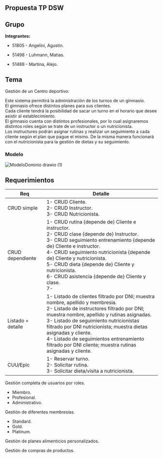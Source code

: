 Propuesta TP DSW
-
Grupo
-
__Integrantes:__

- 51805 - Angelini, Agustin. 

- 51498 - Luhmann, Matias.

- 51488 - Martina, Alejo.


Tema
-
Gestión de un Centro deportivo:

Este sistema permitirá la administración de los turnos de un gimnasio.  
El gimnasio ofrece distintos planes para sus clientes.  
Cada cliente tendrá la posibilidad de sacar un turno en el horario que desee asistir al establecimiento.   
El gimnasio cuenta con distintos profesionales, por lo cual asignaremos distintos roles según se trate de un instructor o un nutricionista.  
Los instructures podrán asignar rutinas y realizar un seguimiento a cada cliente según el plan que pague el mismo. De la misma manera funcionará con el nutricionista para la gestión de dietas y su seguimiento.

### Modelo

![ModeloDominio drawio (1)](https://github.com/Lumansito/DSW2024---Com-302-Luhmann-Mat-as-Martina-Alejo-Angelini-Agust-n.-/assets/139171817/1d0fc482-74bf-4197-80d3-1316bf8a404b)


Requerimientos
-
| Req | Detalle |
| --- | ------- |
| CRUD simple   | 1- CRUD Cliente. <br> 2- CRUD Instructor. <br> 3- CRUD Nutricionista.|
| CRUD dependiente   | 1- CRUD rutina {depende de} Cliente e instructor. <br> 2- CRUD clase {depende de} Instructor. <br> 3- CRUD seguimiento entrenamiento {depende de} Cliente e instructor. <br> 4- CRUD seguimiento nutricionista {depende de} Cliente y nutricionista. <br> 5- CRUD dieta {depende de} Cliente y nutricionista. <br> 6- CRUD asistencia {depende de} Cliente y clase. <br> 7-|
| Listado + detalle | 1- Listado de clientes filtrado por DNI; muestra nombre, apellido y membresia. <br> 2- Listado de instructores filtrado por DNI; muestra nombre, apellido y rutinas asignadas. <br> 3- Listado de seguimiento nutricionistas filtrado por DNI nutricionista; muestra dietas asignadas y cliente. <br> 4- Listado de seguimientos entrenamiento filtrado por DNI cliente; muestra rutinas asignadas y cliente. <br> |
| CUU/Epic | 1- Reservar turno. <br> 2- Solicitar rutina. <br> 3- Solicitar dieta/visita a nutricionista. |
Gestión completa de usuarios por roles.
  -  Miembro.
  -  Profesional.
  -  Administrativo.
    
Gestión de diferentes membresías.
  -  Standard.
  -  Gold.
  -  Platinum.

Gestión de planes alimenticios personalizados.

Gestión de compras de productos.
